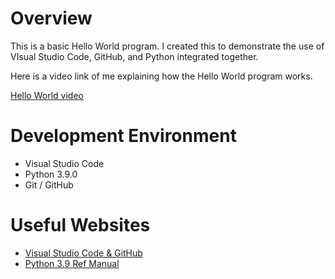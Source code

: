 # Overview

This is a basic Hello World program. I created this to demonstrate the use of VIsual Studio Code, GitHub, and Python integrated together.

Here is a video link of me explaining how the Hello World program works.

[Hello World video](https://www.youtube.com/watch?v=7_Se6GI-6xM)

# Development Environment

* Visual Studio Code
* Python 3.9.0
* Git / GitHub

# Useful Websites

* [Visual Studio Code & GitHub ](https://code.visualstudio.com/docs/editor/versioncontrol)
* [Python 3.9 Ref Manual](https://docs.python.org/3.9/library/index.html)